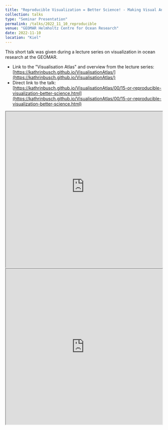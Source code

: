 ```yaml
---
title: "Reproducible Visualization = Better Science! - Making Visual Analytics Processes More Transparent"
collection: talks
type: "Seminar Presentation"
permalink: /talks/2022_11_10_reproducible
venue: "GEOMAR Helmholtz Centre for Ocean Research"
date: 2022-11-10
location: "Kiel"
---
```



This short talk was given during a lecture series on visualization in ocean research at the GEOMAR.

- Link to the "Visualisation Atlas" and overview from the lecture series: [https://kathrinbusch.github.io/VisualisationAtlas/](https://kathrinbusch.github.io/VisualisationAtlas/)
- Direct link to the talk: [https://kathrinbusch.github.io/VisualisationAtlas/00/15-or-reproducible-visualization-better-science.html](https://kathrinbusch.github.io/VisualisationAtlas/00/15-or-reproducible-visualization-better-science.html)

<iframe src="https://abernstetter.pages.geomar.de/presentations/2022_11_visualization_week/reproducible-vis-deck.html#" title=" Reproducible Visualization = Better Science! -
Making Visual Analytics Processes More Transparent" style="width:100%; height:500px">
</iframe>


<iframe src="https://kathrinbusch.github.io/VisualisationAtlas/00/15-or-reproducible-visualization-better-science.html" style="width:100%; height:500px"></iframe>
